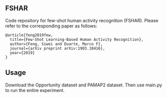 ## FSHAR
Code repository for few-shot human activity recognition (FSHAR). Please refer to the corresponding paper as follows:
```
@article{feng2019few,
  title={Few-Shot Learning-Based Human Activity Recognition},
  author={Feng, Siwei and Duarte, Marco F},
  journal={arXiv preprint arXiv:1903.10416},
  year={2019}
}
```

## Usage
Download the Opportunity dataset and PAMAP2 dataset. Then use main.py to run the entire experiment.
